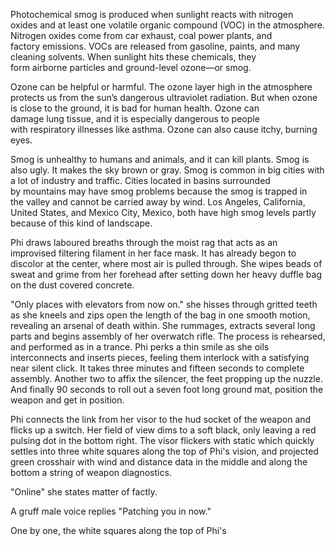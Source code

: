 Photochemical smog is produced when sunlight reacts with nitrogen oxides and at least one volatile organic compound (VOC) in the atmosphere. Nitrogen oxides come from car exhaust, coal power plants, and factory emissions. VOCs are released from gasoline, paints, and many cleaning solvents. When sunlight hits these chemicals, they form airborne particles and ground-level ozone—or smog.  
  
Ozone can be helpful or harmful. The ozone layer high in the atmosphere protects us from the sun’s dangerous ultraviolet radiation. But when ozone is close to the ground, it is bad for human health. Ozone can damage lung tissue, and it is especially dangerous to people with respiratory illnesses like asthma. Ozone can also cause itchy, burning eyes.

Smog is unhealthy to humans and animals, and it can kill plants. Smog is also ugly. It makes the sky brown or gray. Smog is common in big cities with a lot of industry and traffic. Cities located in basins surrounded by mountains may have smog problems because the smog is trapped in the valley and cannot be carried away by wind. Los Angeles, California, United States, and Mexico City, Mexico, both have high smog levels partly because of this kind of landscape.

Phi draws laboured breaths through the moist rag that acts as an improvised filtering filament in her face mask. It has already begon to discolor at the center, where most air is pulled through. She wipes beads of sweat and grime from her forehead after setting down her heavy duffle bag on the dust covered concrete. 

"Only places with elevators from now on." she hisses through gritted teeth as she kneels and zips open the length of the bag in one smooth motion, revealing an arsenal of death within. She rummages, extracts several long parts and begins assembly of her overwatch rifle. The process is rehearsed, and performed as in a trance. Phi perks a thin smile as she oils interconnects and inserts pieces, feeling them interlock with a satisfying near silent click. It takes three minutes and fifteen seconds to complete assembly. Another two to affix the silencer, the feet propping up the nuzzle. And finally 90 seconds to roll out a seven foot long ground mat, position the weapon and get in position. 

Phi connects the link from her visor to the hud socket of the weapon and flicks up a switch. Her field of view dims to a soft black, only leaving a red pulsing dot in the bottom right. The visor flickers with static which quickly settles into three white squares along the top of Phi's vision,  and projected green crosshair with wind and distance data in the middle and along the bottom a string of weapon diagnostics. 

"Online" she states matter of factly. 

A gruff male voice replies "Patching you in now."

One by one, the white squares along the top of Phi's 